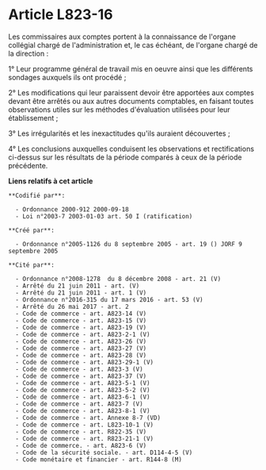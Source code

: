 # Article L823-16

Les commissaires aux comptes portent à la connaissance de l'organe collégial chargé de l'administration et, le cas échéant,
de l'organe chargé de la direction :

1° Leur programme général de travail mis en oeuvre ainsi que les différents sondages auxquels ils ont procédé ;

2° Les modifications qui leur paraissent devoir être apportées aux comptes devant être arrêtés ou aux autres documents
comptables, en faisant toutes observations utiles sur les méthodes d'évaluation utilisées pour leur établissement ;

3° Les irrégularités et les inexactitudes qu'ils auraient découvertes ;

4° Les conclusions auxquelles conduisent les observations et rectifications ci-dessus sur les résultats de la période
comparés à ceux de la période précédente.

**Liens relatifs à cet article**

	**Codifié par**:

	  - Ordonnance 2000-912 2000-09-18
	  - Loi n°2003-7 2003-01-03 art. 50 I (ratification)

	**Créé par**:

	  - Ordonnance n°2005-1126 du 8 septembre 2005 - art. 19 () JORF 9 septembre 2005

	**Cité par**:

	  - Ordonnance n°2008-1278  du 8 décembre 2008 - art. 21 (V)
	  - Arrêté du 21 juin 2011 - art. (V)
	  - Arrêté du 21 juin 2011 - art. 1 (V)
	  - Ordonnance n°2016-315 du 17 mars 2016 - art. 53 (V)
	  - Arrêté du 26 mai 2017 - art. 2
	  - Code de commerce - art. A823-14 (V)
	  - Code de commerce - art. A823-15 (V)
	  - Code de commerce - art. A823-19 (V)
	  - Code de commerce - art. A823-2-1 (V)
	  - Code de commerce - art. A823-26 (V)
	  - Code de commerce - art. A823-27 (V)
	  - Code de commerce - art. A823-28 (V)
	  - Code de commerce - art. A823-29-1 (V)
	  - Code de commerce - art. A823-3 (V)
	  - Code de commerce - art. A823-37 (V)
	  - Code de commerce - art. A823-5-1 (V)
	  - Code de commerce - art. A823-5-2 (V)
	  - Code de commerce - art. A823-6-1 (V)
	  - Code de commerce - art. A823-7 (V)
	  - Code de commerce - art. A823-8-1 (V)
	  - Code de commerce - art. Annexe 8-7 (VD)
	  - Code de commerce - art. L823-10-1 (V)
	  - Code de commerce - art. R822-35 (V)
	  - Code de commerce - art. R823-21-1 (V)
	  - Code de commerce. - art. A823-6 (V)
	  - Code de la sécurité sociale. - art. D114-4-5 (V)
	  - Code monétaire et financier - art. R144-8 (M)
